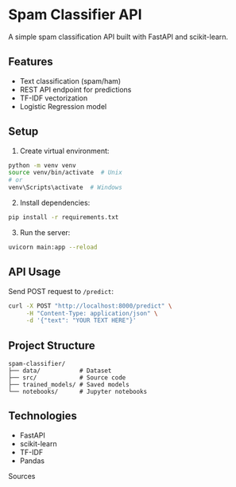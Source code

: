 # Spam Classifier API

A simple spam classification API built with FastAPI and scikit-learn.

## Features

- Text classification (spam/ham)
- REST API endpoint for predictions
- TF-IDF vectorization
- Logistic Regression model

## Setup

1. Create virtual environment:

```bash
python -m venv venv
source venv/bin/activate  # Unix
# or
venv\Scripts\activate  # Windows
```

2. Install dependencies:

```bash
pip install -r requirements.txt
```

3. Run the server:

```bash
uvicorn main:app --reload
```

## API Usage

Send POST request to `/predict`:

```bash
curl -X POST "http://localhost:8000/predict" \
     -H "Content-Type: application/json" \
     -d '{"text": "YOUR TEXT HERE"}'
```

## Project Structure

```
spam-classifier/
├── data/           # Dataset
├── src/            # Source code
├── trained_models/ # Saved models
└── notebooks/      # Jupyter notebooks
```

## Technologies

- FastAPI
- scikit-learn
- TF-IDF
- Pandas

Sources
